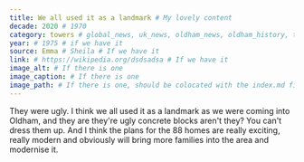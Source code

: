 ```yaml
---
title: We all used it as a landmark # My lovely content
decade: 2020 # 1970
category: towers # global_news, uk_news, oldham_news, oldham_history, towers, surrounding_estate # Always exactly one category
year: # 1975 # if we have it
source: Emma # Sheila # If we have it
link: # https://wikipedia.org/dsdsadsa # If we have it
image_alt: # If there is one
image_caption: # If there is one
image_path: # If there is one, should be colocated with the index.md file in the folder
---
```


They were ugly. I think we all used it as a landmark as we were coming into Oldham, and they are they're ugly concrete blocks aren't they? You can't dress them up. And I think the plans for the 88 homes are really exciting, really modern and obviously will bring more families into the area and modernise it.
